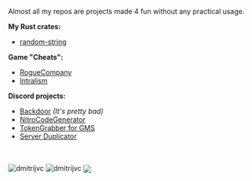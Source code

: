 Almost all my repos are projects made 4 fun without any practical usage.

**My Rust crates:** 
 - [random-string](https://github.com/DmitrijVC/random-string)

**Game "Cheats":**
 - [RogueCompany](https://github.com/DmitrijVC/RogueCompany-SoftCheats)
 - [Intralism](https://github.com/DmitrijVC/Intralism-SoftCheats)
 
**Discord projects:**
 - [Backdoor](https://github.com/DmitrijVC/DataCargo) *(It's pretty bad)*
 - [NitroCodeGenerator](https://github.com/DmitrijVC/SomeShittyPythonScript)
 - [TokenGrabber for GMS](https://github.com/DmitrijVC/GMS-DCTokenGrabber)
 - [Server Duplicator](https://github.com/DmitrijVC/Discord-CopyPaste2)

<br>
<br>

<img src="https://github-readme-stats.vercel.app/api/top-langs/?username=dmitrijvc&hide=yacc,c%23&layout=compact&count_private=false&bg_color=30,e96443,904e95&title_color=fff&text_color=fff&icon_color=fff" alt="dmitrijvc" />

<img src="https://github-readme-stats.vercel.app/api?username=dmitrijvc&show_icons=true&count_private=true&bg_color=30,e96443,904e95&title_color=fff&text_color=fff&icon_color=fff" alt="dmitrijvc" />

<img align="center" src="https://visitor-badge.laobi.icu/badge?page_id=DmitrijVC.DmitrijVC" />

